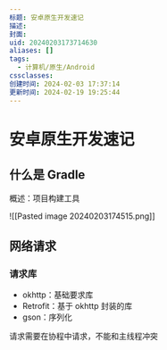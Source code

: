 ```yaml
---
标题: 安卓原生开发速记
描述: 
封面: 
uid: 20240203173714630
aliases: []
tags:
  - 计算机/原生/Android
cssclasses: 
创建时间: 2024-02-03 17:37:14
更新时间: 2024-02-19 19:25:44
---
```


# 安卓原生开发速记

## 什么是 Gradle

概述：项目构建工具

![[Pasted image 20240203174515.png]]

## 网络请求

### 请求库

- okhttp：基础要求库
- Retrofit：基于 okhttp 封装的库
- gson：序列化

请求需要在协程中请求，不能和主线程冲突